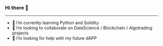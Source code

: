 ### Hi there 👋
---


- 🌱 I’m currently learning Python and Solidity
- 👯 I’m looking to collaborate on DataScience / Blockchain / Algotrading projects
- 🤔 I’m looking for help with my future dAPP

